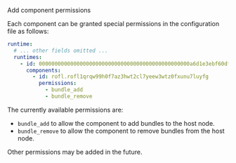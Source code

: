 Add component permissions

Each component can be granted special permissions in the configuration file
as follows:

```yaml
runtime:
  # ... other fields omitted ...
  runtimes:
    - id: 000000000000000000000000000000000000000000000000a6d1e3ebf60dff6c
      components:
        - id: rofl.rofl1qrqw99h0f7az3hwt2cl7yeew3wtz0fxunu7luyfg
          permissions:
            - bundle_add
            - bundle_remove
```

The currently available permissions are:

- `bundle_add` to allow the component to add bundles to the host node.
- `bundle_remove` to allow the component to remove bundles from the host node.

Other permissions may be added in the future.
